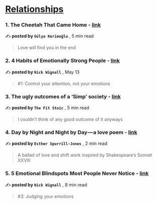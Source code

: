 
<h1><a href=https://medium.com/tag/relationships/recommended target="_blank" rel="noopener noreferrer">Relationships</a></h1>
<h3>1. The Cheetah That Came Home - <a href=https://medium.com/ellemeno/the-cheetah-that-came-home-f22212190dc7?source=tag_recommended_feed---------0-107----------relationships----------60a39a18_fedd_4f89_9278_205a3e760a12------- target="_blank" rel="noopener noreferrer">link</a></h3>

✍️ **posted by `Gülya Kerimoğlu`** <date> , 5 min read</date>

<blockquote>Love will find you in the end</blockquote>

<h3>2. 4 Habits of Emotionally Strong People - <a href=https://medium.com/@nickwignall/4-habits-of-emotionally-strong-people-35c1255ba5d4?source=tag_recommended_feed---------1-85----------relationships----------60a39a18_fedd_4f89_9278_205a3e760a12------- target="_blank" rel="noopener noreferrer">link</a></h3>

✍️ **posted by `Nick Wignall`** <date> , May 13</date>

<blockquote>#1: Control your attention, not your emotions</blockquote>

<h3>3. The ugly outcomes of a ‘Simp’ society - <a href=https://medium.com/@thefitstoic/the-ugly-outcomes-of-a-simp-society-18d9e7eed34f?source=tag_recommended_feed---------2-84----------relationships----------60a39a18_fedd_4f89_9278_205a3e760a12------- target="_blank" rel="noopener noreferrer">link</a></h3>

✍️ **posted by `The Fit Stoic`** <date> , 5 min read</date>

<blockquote>I couldn’t think of any good outcome of it anyways</blockquote>

<h3>4. Day by Night and Night by Day — a love poem - <a href=https://medium.com/the-word-artist/day-by-night-and-night-by-day-a-love-poem-18d3d1f11061?source=tag_recommended_feed---------3-107----------relationships----------60a39a18_fedd_4f89_9278_205a3e760a12------- target="_blank" rel="noopener noreferrer">link</a></h3>

✍️ **posted by `Esther Spurrill-Jones`** <date> , 2 min read</date>

<blockquote>A ballad of love and shift work inspired by Shakespeare’s Sonnet XXVIII</blockquote>

<h3>5. 5 Emotional Blindspots Most People Never Notice - <a href=https://medium.com/@nickwignall/5-emotional-blindspots-most-people-never-notice-1e2230a95650?source=tag_recommended_feed---------4-85----------relationships----------60a39a18_fedd_4f89_9278_205a3e760a12------- target="_blank" rel="noopener noreferrer">link</a></h3>

✍️ **posted by `Nick Wignall`** <date> , 8 min read</date>

<blockquote>#3: Judging your emotions</blockquote>

